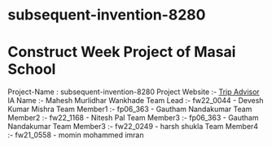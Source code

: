 # subsequent-invention-8280
<h1>Construct Week Project of Masai School</h1> 
Project-Name : subsequent-invention-8280 
Project Website :- <a href='https://www.tripadvisor.in/'>Trip Advisor</a>
IA Name :- Mahesh Murlidhar Wankhade
Team Lead :- fw22_0044 - Devesh Kumar Mishra
Team Member1 :- fp06_363 - Gautham Nandakumar
Team Member2 :- fw22_1168 - Nitesh Pal
Team Member3 :- fp06_363 - Gautham Nandakumar
Team Member3 :- fw22_0249 - harsh shukla
Team Member4 :- fw21_0558 - momin mohammed imran

